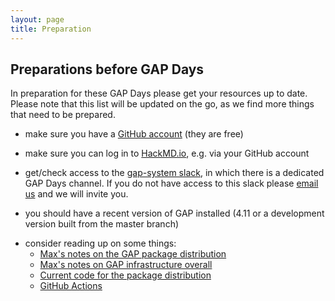 ```yaml
---
layout: page
title: Preparation
---   
```

## Preparations before GAP Days

In preparation for these GAP Days please get your resources up to date.
Please note that this list will be updated on the go, as we find more things that need to be prepared.

- make sure you have a [GitHub account](https://github.com) (they are free)
- make sure you can log in to [HackMD.io](https://hackmd.io), e.g. via your GitHub account
- get/check access to the [gap-system slack](https://gap-system.slack.com), in which there is a dedicated GAP Days channel.
If you do not have access to this slack please [email us](mailto:{{site.email}}) and we will invite you.

- you should have a recent version of GAP installed (4.11 or a development version built from the master branch)

<!-- 
- if you are interested in OSCAR or the GAP-Julia integration, also install Julia (and OSCAR) beforehand; see <https://oscar.computeralgebra.de/install/> for hints how to do that (in fact this will also give you a GAP installation)
 -->

- consider reading up on some things:
    - [Max's notes on the GAP package distribution](https://hackmd.io/EFifigvAQ32fYXd6XgbnQg)
    - [Max's notes on GAP infrastructure overall](https://hackmd.io/EUtMx_2mRTaIYYlWSaVI6A)
    - [Current code for the package distribution](https://github.com/gap-system/gap-distribution/tree/master/DistributionUpdate/PackageUpdate)
    - [GitHub Actions](https://docs.github.com/en/free-pro-team@latest/actions)
